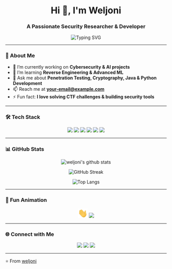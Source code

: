 <!-- 动态标题 -->
<h1 align="center">Hi 👋, I'm Weljoni</h1>
<h3 align="center">A Passionate Security Researcher & Developer</h3>

<!-- 动态打字效果 -->
<p align="center">
  <img src="https://readme-typing-svg.herokuapp.com?font=Fira+Code&pause=1000&color=00F700&center=true&vCenter=true&width=500&lines=Security+Researcher;Full-stack+Developer;CTF+Player;Machine+Learning+Explorer" alt="Typing SVG" />
</p>

---

### 🚀 About Me
- 🔭 I’m currently working on **Cybersecurity & AI projects**  
- 🌱 I’m learning **Reverse Engineering & Advanced ML**  
- 💬 Ask me about **Penetration Testing, Cryptography, Java & Python Development**  
- 📫 Reach me at **your-email@example.com**  
- ⚡ Fun fact: **I love solving CTF challenges & building security tools**  

---

### 🛠 Tech Stack
<p align="center">
  <img src="https://img.shields.io/badge/Python-3776AB?style=for-the-badge&logo=python&logoColor=white"/>
  <img src="https://img.shields.io/badge/Java-007396?style=for-the-badge&logo=java&logoColor=white"/>
  <img src="https://img.shields.io/badge/JavaScript-F7DF1E?style=for-the-badge&logo=javascript&logoColor=black"/>
  <img src="https://img.shields.io/badge/Linux-FCC624?style=for-the-badge&logo=linux&logoColor=black"/>
  <img src="https://img.shields.io/badge/MySQL-4479A1?style=for-the-badge&logo=mysql&logoColor=white"/>
  <img src="https://img.shields.io/badge/OpenGauss-4169E1?style=for-the-badge&logo=postgresql&logoColor=white"/>
</p>

---

### 📊 GitHub Stats
<p align="center">
  <img src="https://github-readme-stats.vercel.app/api?username=weljoni&show_icons=true&theme=radical" alt="weljoni's github stats" />
</p>

<p align="center">
  <img src="https://github-readme-streak-stats.herokuapp.com/?user=weljoni&theme=radical" alt="GitHub Streak" />
</p>

<p align="center">
  <img src="https://github-readme-stats.vercel.app/api/top-langs/?username=weljoni&layout=compact&theme=radical" alt="Top Langs" />
</p>

---

### 🎯 Fun Animation
<p align="center">
  <img src="https://raw.githubusercontent.com/ABSphreak/ABSphreak/master/gifs/Hi.gif" width="30px">
  <img src="https://raw.githubusercontent.com/abhisheknaiidu/abhisheknaiidu/master/code.gif" width="350px">
</p>

---

### 🌐 Connect with Me
<p align="center">
  <a href="https://twitter.com/your_twitter"><img src="https://img.shields.io/badge/Twitter-%231DA1F2.svg?&style=for-the-badge&logo=twitter&logoColor=white" /></a>
  <a href="https://www.linkedin.com/in/your_linkedin"><img src="https://img.shields.io/badge/LinkedIn-%230077B5.svg?&style=for-the-badge&logo=linkedin&logoColor=white" /></a>
  <a href="mailto:your-email@example.com"><img src="https://img.shields.io/badge/Email-D14836?style=for-the-badge&logo=gmail&logoColor=white" /></a>
</p>

---

⭐️ From [weljoni](https://github.com/weljoni)
